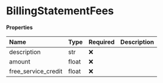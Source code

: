 # BillingStatementFees

**Properties**

| Name                | Type  | Required | Description |
| :------------------ | :---- | :------- | :---------- |
| description         | str   | ❌       |             |
| amount              | float | ❌       |             |
| free_service_credit | float | ❌       |             |

<!-- This file was generated by liblab | https://liblab.com/ -->
